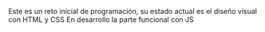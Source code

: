 Este es un reto inicial de programación, su estado actual es el diseño visual con HTML y CSS
En desarrollo la parte funcional con JS
